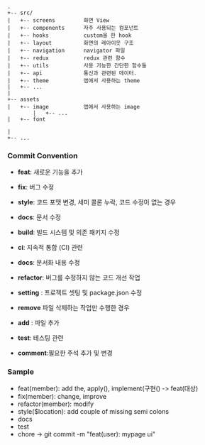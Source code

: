 ```
.
+-- src/
|   +-- screens         화면 View
|   +-- components      자주 사용되는 컴포넌트
|   +-- hooks           custom을 한 hook
|   +-- layout          화면의 레아이웃 구조 
|   +-- navigation      navigator 파일
|   +-- redux           redux 관련 함수
|   +-- utils           사용 가능한 간단한 함수들
|   +-- api             통신과 관련된 데이터.
|   +-- theme           앱에서 사용하는 theme
|   +-- ...
|
+-- assets
|   +-- image           앱에서 사용하는 image
        |   +-- ...
|   +-- font

|
+-- ...
```

### Commit Convention
- **feat**: 새로운 기능을 추가
- **fix**: 버그 수정
- **style**: 코드 포맷 변경, 세미 콜론 누락, 코드 수정이 없는 경우
- **docs**: 문서 수정
- **build**: 빌드 시스템 및 의존 패키지 수정
- **ci**: 지속적 통합 (CI) 관련
- **docs**: 문서화 내용 수정
- **refactor**: 버그를 수정하지 않는 코드 개선 작업

- **setting** : 프로젝트 셋팅 및 package.json 수정
- **remove** 파일 삭제하는 작업만 수행한 경우
- **add** : 파일 추가
- **test**: 테스팅 관련
- **comment**:필요한 주석 추가 및 변경

### Sample
- feat(member): add the, apply(), implement(구현()  -> feat(대상)
- fix(member): change, improve
- refactor(member): modify
- style($location): add couple of missing semi colons
- docs
- test
- chore
-> git commit -m "feat(user): mypage ui"
